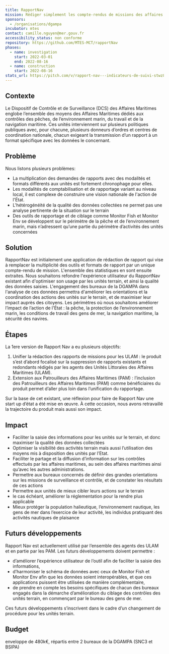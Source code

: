 ```yaml
---
title: RapportNav
mission: Rédiger simplement les compte-rendus de missions des affaires maritimes
sponsors:
  - /organisations/dgampa
incubator: mtes
contact: camille.nguyen@mer.gouv.fr
accessibility_status: non conforme
repository: https://github.com/MTES-MCT/rapportNav
phases:
  - name: investigation
    start: 2022-03-01
    end: 2022-08-16
  - name: construction
    start: 2022-08-16
stats_url: https://pitch.com/v/rapport-nav---indicateurs-de-suivi-stwz8r
---
```

## Contexte
Le Dispositif de Contrôle et de Surveillance (DCS) des Affaires Maritimes englobe l’ensemble des moyens des Affaires Maritimes dédiés aux contrôles des pêches, de l’environnement marin, du travail et de la navigation maritime.
Ces unités interviennent sur plusieurs politiques publiques avec, pour chacune, plusieurs donneurs d’ordres et centres de coordination nationale, chacun exigeant la transmission d’un rapport à un format spécifique avec les données le concernant.


## Problème

Nous listons plusieurs problèmes: 
* La multiplication des demandes de rapports avec des modalités et formats différents aux unités  est fortement chronophage pour elles. 
* Les modalités de comptabilisation et de rapportage variant au niveau local, il est  complexe de construire une vision nationale de l'action de l'État.
* L'hétérogénéité de la qualité des données collectées ne permet pas une analyse pertinente de la situation sur le terrain 
* Des outils de rapportage et de ciblage comme Monitor Fish et Monitor Env se développent sur le périmètre de la pêche et de l’environnement marin, mais n’adressent qu’une partie du périmètre d’activités des unités concernées


## Solution

RapportNav est initialement une application de rédaction de rapport qui vise à remplacer la multiplicité des outils et formats de rapport par un unique compte-rendu de mission. L'ensemble des statistiques en sont ensuite extraites. 
Nous souhaitons refondre l'expérience utilisateur du RapportNav existant afin d'optimiser son usage par les unités terrain, et ainsi la qualité des données saisies. 
L'engagement des bureaux de la DGAMPA dans l'analyse de ces données permettra d'améliorer les orientations et la coordination des actions des unités sur le terrain, et de maximiser leur impact auprès des citoyens. 
Les périmètres où nous souhaitons améliorer l’impact de l’action de l'État : la pêche, la protection de l’environnement marin, les conditions de travail des gens de mer, la navigation maritime, la sécurité des navires. 


## Étapes

La 1ere version de Rapport Nav a eu plusieurs objectifs: 
1. Unifier la rédaction des rapports de missions pour les ULAM : le produit s’est d’abord focalisé sur la suppression de rapports existants et redondants rédigés par les agents des Unités Littorales des Affaires Maritimes (ULAM).
2. Extension aux Patrouilleurs des Affaires Maritimes (PAM) : l’inclusion des Patrouilleurs des Affaires Maritimes (PAM) comme bénéficiaires du produit permet d’aller plus loin dans l’unification du rapportage.

Sur la base de cet existant, une réflexion pour faire de Rapport Nav une start up d’état a été mise en œuvre. À cette occasion, nous avons retravaillé la trajectoire du produit mais aussi son impact. 


## Impact

* Faciliter la saisie des informations pour les unités sur le terrain, et donc maximiser la qualité des données collectées 
* Optimiser la visibilité des activités terrain mais aussi l’utilisation des moyens mis à disposition des unités par l’Etat.
* Faciliter le partage et la diffusion d’information sur les contrôles effectués par les affaires maritimes, au sein des affaires maritimes ainsi qu’avec les autres administrations. 
* Permettre aux bureaux concernés de définir des grandes orientations sur les missions de surveillance et contrôle, et de constater les résultats de ces actions 
* Permettre aux unités de mieux cibler leurs actions sur le terrain
* le cas échéant, améliorer la réglementation pour la rendre plus applicable
* Mieux protéger la population halieutique, l’environnement nautique, les gens de mer dans l’exercice de leur activité, les individus pratiquant des activités nautiques de plaisance


## Futurs développements

Rapport Nav est actuellement utilisé par l’ensemble des agents des ULAM et en partie par les PAM. 
Les futurs développements doivent permettre :
* d’améliorer l’expérience utilisateur de l’outil afin de faciliter la saisie des informations,
* d’harmoniser le schéma de données avec ceux de Monitor Fish et Monitor Env afin que les données soient interopérables, et que ces applications puissent être utilisées de manière complémentaire,
* de prendre en compte les besoins spécifiques de chacun des bureaux engagés dans la démarche d’amélioration du ciblage des contrôles des unités terrain, en commençant par le bureau des gens de mer.

Ces futurs développements s’inscrivent dans le cadre d’un changement de procédure pour les unités terrain.

## Budget

enveloppe de 480k€, répartis entre 2 bureaux de la DGAMPA (SNC3 et BSIPA)
